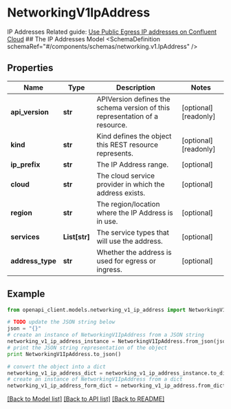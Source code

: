 # NetworkingV1IpAddress

IP Addresses  Related guide: [Use Public Egress IP addresses on Confluent Cloud](https://docs.confluent.io/cloud/current/networking/static-egress-ip-addresses.html)  ## The IP Addresses Model <SchemaDefinition schemaRef=\"#/components/schemas/networking.v1.IpAddress\" />

## Properties
Name | Type | Description | Notes
------------ | ------------- | ------------- | -------------
**api_version** | **str** | APIVersion defines the schema version of this representation of a resource. | [optional] [readonly] 
**kind** | **str** | Kind defines the object this REST resource represents. | [optional] [readonly] 
**ip_prefix** | **str** | The IP Address range. | [optional] 
**cloud** | **str** | The cloud service provider in which the address exists. | [optional] 
**region** | **str** | The region/location where the IP Address is in use. | [optional] 
**services** | **List[str]** | The service types that will use the address. | [optional] 
**address_type** | **str** | Whether the address is used for egress or ingress. | [optional] 

## Example

```python
from openapi_client.models.networking_v1_ip_address import NetworkingV1IpAddress

# TODO update the JSON string below
json = "{}"
# create an instance of NetworkingV1IpAddress from a JSON string
networking_v1_ip_address_instance = NetworkingV1IpAddress.from_json(json)
# print the JSON string representation of the object
print NetworkingV1IpAddress.to_json()

# convert the object into a dict
networking_v1_ip_address_dict = networking_v1_ip_address_instance.to_dict()
# create an instance of NetworkingV1IpAddress from a dict
networking_v1_ip_address_form_dict = networking_v1_ip_address.from_dict(networking_v1_ip_address_dict)
```
[[Back to Model list]](../ccloud/README.md#documentation-for-models) [[Back to API list]](../ccloud/README.md#documentation-for-api-endpoints) [[Back to README]](../ccloud/README.md)



